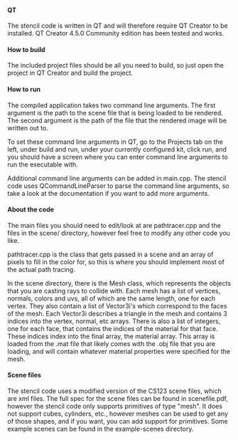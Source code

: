 #### QT
The stencil code is written in QT and will therefore require QT Creator to be installed. QT Creator 4.5.0 Community edition has been tested and works.

#### How to build
The included project files should be all you need to build, so just open the project in QT Creator and build the project.

#### How to run
The compiled application takes two command line arguments.
The first argument is the path to the scene file that is being loaded to be rendered.
The second argument is the path of the file that the rendered image will be written out to.

To set these command line arguments in QT, go to the Projects tab on the left, under build and run, under your currently configured kit, click run, and you should have a screen where you can enter command line arguments to run the executable with.

Additional command line arguments can be added in main.cpp. The stencil code uses QCommandLineParser to parse the command line arguments, so take a look at the documentation if you want to add more arguments.

#### About the code
The main files you should need to edit/look at are pathtracer.cpp and the files in the scene/ directory, however feel free to modify any other code you like.

pathtracer.cpp is the class that gets passed in a scene and an array of pixels to fill in the color for, so this is where you should implement most of the actual path tracing.

In the scene directory, there is the Mesh class, which represents the objects that you are casting rays to collide with. Each mesh has a list of vertices, normals, colors and uvs, all of which are the same length, one for each vertex. They also contain a list of Vector3i's which correspond to the faces of the mesh. Each Vector3i describes a triangle in the mesh and contains 3 indices into the vertex, normal, etc arrays. There is also a list of integers, one for each face, that contains the indices of the material for that face. These indices index into the final array, the material array. This array is loaded from the .mat file that likely comes with the .obj file that you are loading, and will contain whatever material properties were specified for the mesh.

#### Scene files
The stencil code uses a modified version of the CS123 scene files, which are xml files. The full spec for the scene files can be found in scenefile.pdf, however the stencil code only supports primitives of type "mesh". It does not support cubes, cylinders, etc., however meshes can be used to get any of those shapes, and if you want, you can add support for primitives.
Some example scenes can be found in the example-scenes directory.
